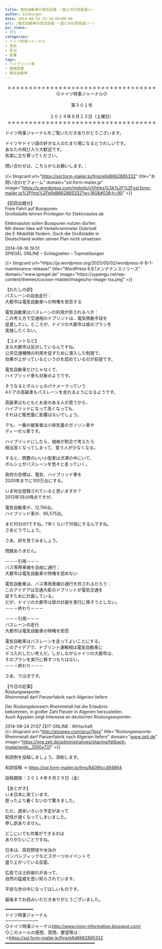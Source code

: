 ```yaml
---
title: 電気自動車の普及促進 －国と州の思惑違い－
author: bitburger
date: 2014-08-24 15:16:09+00:00
url: /電気自動車の普及促進-－国と州の思惑違い－/
pvc_views:
- 371
categories:
- ドイツ時事ジャーナル
- 技術
- 政治
- 産業
tags:
- ハイブリッド車
- 環境政策
- 電気自動車
---
```

<p align="center">
  ＊＊＊＊＊＊＊＊＊＊＊＊＊＊＊＊＊＊＊＊＊＊＊＊＊＊＊＊＊＊＊＊＊＊＊<br /> ◇ドイツ時事ジャーナル◇<br /><br /> 第３０１号<br /><br /> ２０１４年８月２３日（土曜日）<br /> ＊＊＊＊＊＊＊＊＊＊＊＊＊＊＊＊＊＊＊＊＊＊＊＊＊＊＊＊＊＊＊＊＊＊＊
</p>

ドイツ時事ジャーナルをご覧いただきありがとうございます。  
  
ドイツやドイツ語の好きな人のたまり場になるとうれしいです。  
あなたの飛び入り大歓迎です。  
気楽に立ち寄ってください。  
  
問い合わせは、こちらからお願いします。：  
  
{{< blogcard url="https://ssl.form-mailer.jp/fms/e6d8662885332" title="&#12362;&#21839;&#12356;&#21512;&#12431;&#12379;&#12501;&#12457;&#12540;&#12512;" domain="ssl.form-mailer.jp" image="https://s.wordpress.com/mshots/v1/https%3A%2F%2Fssl.form-mailer.jp%2Ffms%2Fe6d8662885332?w=160&#038;h=90" >}} 

【前回出題分】  
Freie Fahrt auf Busspuren:  
Großstädte lehnen Privilegien für Elektroautos ab  
  
Elektroautos sollen Busspuren nutzen dürfen:  
Mit dieser Idee will Verkehrsminister Dobrindt  
die E-Mobilität fördern. Doch die Großstädte in  
Deutschland wollen seinen Plan nicht umsetzen.  
  
2014-08-16 19:51  
SPIEGEL ONLINE &#8211; Schlagzeilen &#8211; Topmeldungen 

<div class="rss-entry-cards widget-entry-cards no-icon">
  {{< blogcard url="https://ja.wordpress.org/2025/05/02/wordpress-6-8-1-maintenance-release/" title="WordPress 6.8.1メンテナンスリリース" domain="www.spiegel.de" image="https://sypangu.net/wp-content/themes/cocoon-master/images/no-image-rss.png" >}} 

【わたしの訳】  
バスレーンの自由走行：  
大都市は電気自動車への特権を拒否する  
  
電気自動車はバスレーンの利用が許されるべき：  
この考え方で交通相のドブリントは、電気移動手段を  
促進したい。ところが、ドイツの大都市は彼のプランを  
実施したくない。 

【コメントなど】  
主な大都市は反対しているんですね。  
公共交通機関の利用を促すために導入した制度で、  
効果が上がっているというのを認めているのが前提です。  
  
電気自動車だけじゃなくて、  
ハイブリッド車も対象のようです。  
  
そうなるとポルシェのパナメーラっていう  
4ドアの高級車もバスレーンを走れるようになるようです。  
  
高級車はもともとお金のある人が買うから、  
ハイブリッドになって高くなっても、  
それほど販売量に影響はないでしょう。  
  
でも、一番の被害者は小排気量のガソリン車や  
ディーゼル車です。  
  
ハイブリッドにしたら、価格が割合で考えたら  
相当高くなってしまって、買う人が少なくなる。  
  
すると、燃費のいい小型車は渋滞の中にいて、  
ポルシェがバスレーンを悠々と走っていく。  
  
政府の目標は、電気、ハイブリッド車を  
2020年までに100万台にする。  
  
いま何台登録されていると思いますか？  
2013年1月の時点ですが、  
  
電気自動車が、12,156台。  
ハイブリッド車が、85,575台。  
  
まだ10分の1ですね。7年くらいで10倍にするんですね。  
さあどうでしょう。 

さあ、訳を見てみましょう。  
  
問題ありません。  
  
－－－引用－－－  
バス専用車線を自由に通行：  
大都市は電気自動車の特権を認めない  
  
電気自動車は、バス専用車線の通行を許されるだろう：  
このアイデアは交通大臣のドブリントが電気交通を  
促すために計画している。  
だが、ドイツの大都市は彼の計画を実行に移そうとしない。  
－－－終わり－－－  
  
－－－引用－－－  
バスレーンの走行  
大都市は電気自動車の特権を拒否  
  
電気自動車はバスレーンを走ってよいことにする。  
このアイデアで、ドブリント運輸相は電気自動車に  
テコ入れしたい考えだ。しかしながらドイツの大都市は、  
そのプランを実行に移すつもりはない。  
－－－終わり－－－ 

さあ、では次です。  
  
【今日の記事】  
Rüstungsexporte:  
Rheinmetall darf Panzerfabrik nach Algerien liefern  
  
Der Rüstungskonzern Rheinmetall hat die Erlaubnis  
bekommen, in großer Zahl Panzer in Algerien herzustellen.  
Auch Ägypten zeigt Interesse an deutschen Rüstungsexporten.  
  
2014-08-24 21:07 ZEIT ONLINE : Wirtschaft  
{{< blogcard url="http://aizuppo.com/a/ux7jbys" title="Rüstungsexporte: Rheinmetall darf Panzerfabrik nach Algerien liefern" domain="www.zeit.de" image="https://img.zeit.de/administratives/sharing/fallback-image/wide__1300x731" >}} 

和訳例を投稿しましょう。添削します。  
  
和訳投稿 → <https://ssl.form-mailer.jp/fms/8408fcc494664>  
  
投稿期限：２０１４年８月２９日（金） 

【あとがき】  
いま日本に来ています。  
思ったより暑くないので驚きました。  
  
ただ、週末いろいろ予定があって  
配信が遅くなってしまいました。  
申し訳ありません。  
  
どこにいても作業ができるのは  
ありがたいことですね。  
  
日本は、高校野球や水泳の  
パンパシフィックなどスポーツのイベントで  
盛り上がっている反面、  
  
広島では土砂崩れがあって、  
自然の猛威を思い知らされています。  
  
平安な世の中になってほしいものです。  
  
最後までお読みいただきありがとうございました。 

━━━━━━━━━━━  
ドイツ時事ジャーナル  
───────────  
◇ドイツ時事ジャーナル<http://www.iroiro-information.blogspot.com/>  
◇このメールの感想、質問、要望等は：  
-><https://ssl.form-mailer.jp/fms/e6d8662885332>  
━━━━━━━━━━━━━━━━━━━━━━━━━━━━━━━━━━━